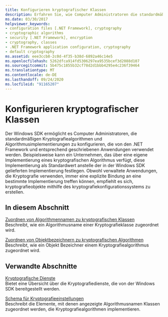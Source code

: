 ```yaml
---
title: Konfigurieren kryptografischer Klassen
description: Erfahren Sie, wie Computer Administratoren die standardmäßigen Kryptografiealgorithmen und Algorithmusimplementierungen konfigurieren können, die von .net und Anwendungen verwendet werden.
ms.date: 03/30/2017
helpviewer_keywords:
- configuration files [.NET Framework], cryptography
- cryptographic algorithms
- security [.NET Framework], encryption
- cryptography, classes
- .NET Framework application configuration, cryptography
- default cryptography
ms.assetid: eee3ccb8-2c0d-4f35-b38d-6892a46c14e5
ms.openlocfilehash: 5262dfca914fd5306297ea9535bcef3d2088d107
ms.sourcegitcommit: 5b475c1855b32cf78d2d1bbb4295e4c236f39464
ms.translationtype: MT
ms.contentlocale: de-DE
ms.lasthandoff: 09/24/2020
ms.locfileid: "91165207"
---
```

# <a name="configuring-cryptography-classes"></a>Konfigurieren kryptografischer Klassen

Der Windows SDK ermöglicht es Computer Administratoren, die standardmäßigen Kryptografiealgorithmen und Algorithmusimplementierungen zu konfigurieren, die von den .NET Framework und entsprechend geschriebenen Anwendungen verwendet werden.  Beispielsweise kann ein Unternehmen, das über eine eigene Implementierung eines kryptografischen Algorithmus verfügt, diese Implementierung als Standardwert anstelle der in der Windows SDK gelieferten Implementierung festlegen. Obwohl verwaltete Anwendungen, die Kryptografie verwenden, immer eine explizite Bindung an eine bestimmte Implementierung treffen können, empfiehlt es sich, kryptografieobjekte mithilfe des kryptografiekonfigurationssystems zu erstellen.  
  
## <a name="in-this-section"></a>In diesem Abschnitt  

 [Zuordnen von Algorithmennamen zu kryptografischen Klassen](map-algorithm-names-to-cryptography-classes.md)  
 Beschreibt, wie ein Algorithmusname einer Kryptografieklasse zugeordnet wird.  
  
 [Zuordnen von Objektbezeichnern zu kryptografischen Algorithmen](map-object-identifiers-to-cryptography-algorithms.md)  
 Beschreibt, wie ein Objekt Bezeichner einem Kryptografiealgorithmus zugeordnet wird.  
  
## <a name="related-sections"></a>Verwandte Abschnitte  

 [Kryptografische Dienste](../../standard/security/cryptographic-services.md)  
 Bietet eine Übersicht über die Kryptografiedienste, die von der Windows SDK bereitgestellt werden.  
  
 [Schema für Kryptografieeinstellungen](./file-schema/cryptography/index.md)  
 Beschreibt die Elemente, mit denen angezeigte Algorithmusnamen Klassen zugeordnet werden, die Kryptografiealgorithmen implementieren.
